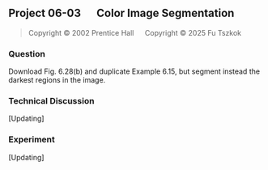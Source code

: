 ## Project 06-03 &emsp; Color Image Segmentation

> Copyright © 2002 Prentice Hall &emsp; Copyright © 2025 Fu Tszkok

### Question

Download Fig. 6.28(b) and duplicate Example 6.15, but segment instead the darkest regions in the image.

### Technical Discussion

[Updating]

### Experiment

[Updating]
